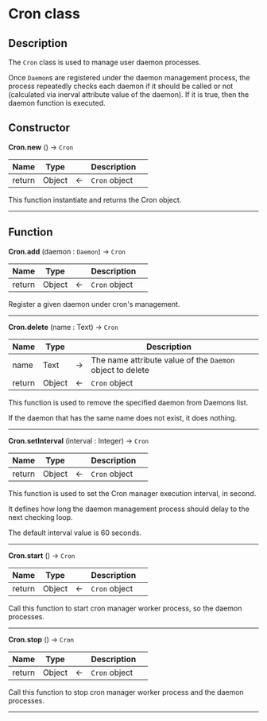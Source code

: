 ﻿<!-- The "Cron" class is used to manage user daemon processes -->
# Cron class

## Description

The `Cron` class is used to manage user daemon processes.

Once `Daemon`s are registered under the daemon management process, the process repeatedly checks each daemon if it should be called or not (calculated via inerval attribute value of the daemon). If it is true, then the daemon function is executed.

## Constructor

**Cron.new** () -> `Cron`

|Name|Type||Description||
|-----|-----|-----|-----|-----|
|return|Object|&#x2190;|`Cron` object||

This function instantiate and returns the Cron object.

---

## Function

**Cron.add** (daemon : `Daemon`) -> `Cron`

|Name|Type||Description||
|-----|-----|-----|-----|-----|
|return|Object|&#x2190;|`Cron` object||

Register a given daemon under cron's management.

---

**Cron.delete** (name : Text) -> `Cron`

|Name|Type||Description||
|-----|-----|-----|-----|-----|
|name|Text|&#x2192;|The name attribute value of the `Daemon` object to delete||
|return|Object|&#x2190;|`Cron` object||

This function is used to remove the specified daemon from Daemons list.

If the daemon that has the same name does not exist, it does nothing.

---

**Cron.setInterval** (interval : Integer) -> `Cron`

|Name|Type||Description||
|-----|-----|-----|-----|-----|
|return|Object|&#x2190;|`Cron` object||

This function is used to set the Cron manager execution interval, in second.

It defines how long the daemon management process should delay to the next checking loop.

The default interval value is 60 seconds.

---

**Cron.start** () -> `Cron`

|Name|Type||Description||
|-----|-----|-----|-----|-----|
|return|Object|&#x2190;|`Cron` object||

Call this function to start cron manager worker process, so the daemon processes.

---

**Cron.stop** () -> `Cron`

|Name|Type||Description||
|-----|-----|-----|-----|-----|
|return|Object|&#x2190;|`Cron` object||

Call this function to stop cron manager worker process and the daemon processes.

---
